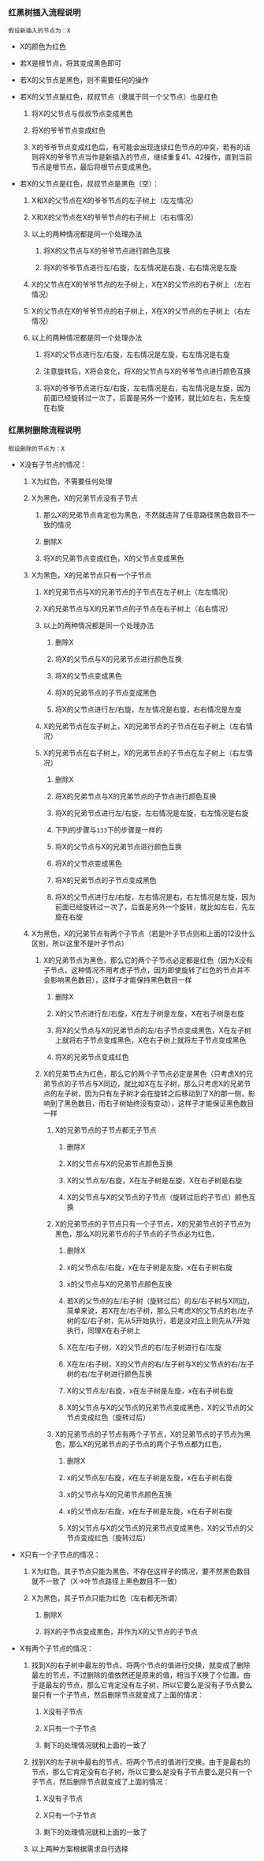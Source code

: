 ### 红黑树插入流程说明

`假设新插入的节点为：X`

- X的颜色为红色

- 若X是根节点，将其变成黑色即可

- 若X的父节点是黑色，则不需要任何的操作

- 若X的父节点是红色，叔叔节点（隶属于同一个父节点）也是红色

    1. 将X的父节点与叔叔节点变成黑色

    2. 将X的爷爷节点变成红色

    3. X的爷爷节点变成红色后，有可能会出现连续红色节点的冲突，若有的话则将X的爷爷节点当作是新插入的节点，继续重复41、42操作，直到当前节点是根节点，最后将根节点变成黑色。

- 若X的父节点是红色，叔叔节点是黑色（空）：

    1. X和X的父节点在X的爷爷节点的左子树上（左左情况）

    2. X和X的父节点在X的爷爷节点的右子树上（右右情况）

    3. 以上的两种情况都是同一个处理办法

        1. 将X的父节点与X的爷爷节点进行颜色互换

        2. 将X的爷爷节点进行左/右旋，左左情况是右旋，右右情况是左旋
    
    4. X的父节点在X的爷爷节点的左子树上，X在X的父节点的右子树上（左右情况）

    5. X的父节点在X的爷爷节点的右子树上，X在X的父节点的左子树上（右左情况）

    6. 以上的两种情况都是同一个处理办法

        1. 将X的父节点进行左/右旋，左右情况是左旋，右左情况是右旋

        2. 注意旋转后，X将会变化，将X的父节点与X的爷爷节点进行颜色互换

        3. 将X的爷爷节点进行左/右旋，左右情况是右，右左情况是左旋，因为前面已经旋转过一次了，后面是另外一个旋转，就比如左右，先左旋在右旋


### 红黑树删除流程说明

`假设删除的节点为：X`

- X没有子节点的情况：

    1. X为红色，不需要任何处理

    2. X为黑色，X的兄弟节点没有子节点

        1. 那么X的兄弟节点肯定也为黑色，不然就违背了任意路径黑色数目不一致的情况

        2. 删除X

        3. 将X的兄弟节点变成红色，X的父节点变成黑色
    
    3. X为黑色，X的兄弟节点只有一个子节点

        1. X的兄弟节点与X的兄弟节点的子节点在左子树上（左左情况）

        2. X的兄弟节点与X的兄弟节点的子节点在右子树上（右右情况）

        3. 以上的两种情况都是同一个处理办法

            1. 删除X

            2. 将X的父节点与X的兄弟节点进行颜色互换

            3. 将X的父节点变成黑色

            4. 将X的兄弟节点的子节点变成黑色

            5. 将X的父节点进行左/右旋，左左情况是右旋，右右情况是左旋
        
        4. X的兄弟节点在左子树上，X的兄弟节点的子节点在右子树上（左右情况）

        5. X的兄弟节点在右子树上，X的兄弟节点的子节点在左子树上（右左情况）

            1. 删除X

            2. 将X的兄弟节点与X的兄弟节点的子节点进行颜色互换

            3. 将X的兄弟节点进行左/右旋，左右情况是左旋，右左情况是右旋

            4. 下列的步骤与`133`下的步骤是一样的

            5. 将X的父节点与X的兄弟节点进行颜色互换

            6. 将X的父节点变成黑色

            7. 将X的兄弟节点的子节点变成黑色

            8. 将X的父节点进行左/右旋，左右情况是右，右左情况是左旋，因为前面已经旋转过一次了，后面是另外一个旋转，就比如左右，先左旋在右旋

    4. X为黑色，X的兄弟节点有两个子节点（若是叶子节点则和上面的12没什么区别，所以这里不是叶子节点）

        1. X的兄弟节点为黑色，那么它的两个子节点必定都是红色（因为X没有子节点，这种情况不用考虑子节点，因为即使旋转了红色的节点并不会影响黑色数目），这样子才能保持黑色数目一样

            1. 删除X

            2. X的父节点进行左/右旋，X在左子树是左旋，X在右子树是右旋

            3. 将X的父节点与X的兄弟节点的左/右子节点变成黑色，X在左子树上就将右子节点变成黑色，X在右子树上就将左子节点变成黑色

            4. 将X的兄弟节点变成红色
        
        2. X的兄弟节点为红色，那么它的两个子节点必定是黑色（只考虑X的兄弟节点的子节点与X同边，就比如X在左子树，那么只考虑X的兄弟节点的左子树，因为只有左子树才会在旋转之后移动到了X的那一侧，影响到了黑色数目，而右子树始终没有变动），这样子才能保证黑色数目一样

            1. X的兄弟节点的子节点都无子节点

                1. 删除X

                2. X的父节点与X的兄弟节点颜色互换

                3. X的父节点左/右旋，X在左子树是左旋，X在右子树是右旋

                4. X的父节点与X的父节点的子节点（旋转过后的子节点）颜色互换


            2. X的兄弟节点的子节点只有一个子节点，X的兄弟节点的子节点为黑色，那么X的兄弟节点的子节点的子节点必为红色，

                1. 删除X

                2. x的父节点左/右旋，x在左子树是左旋，x在右子树右旋

                3. x的父节点与X的兄弟节点颜色互换

                4. 若X的父节点的左/右子树（旋转过后）的左/右子树与X同边，简单来说，若X在左/右子树，那么只考虑X的父节点的右/左子树的左/右子树，先从5开始执行，若是没对应上则先从7开始执行，同理X在右子树上

                5. X在左/右子树，X的父节点的右/左子树进行右/左旋

                6. X在左/右子树，X的父节点的右/左子树与X的父节点的右/左子树的右/左子树进行颜色互换

                7. X的父节点左/右旋，x在左子树是左旋，x在右子树右旋

                8. X的父节点与X的父节点的兄弟节点变成黑色，X的父节点的父节点变成红色（旋转过后）

            3. X的兄弟节点的子节点有两个子节点，X的兄弟节点的子节点为黑色，那么X的兄弟节点的子节点的两个子节点都为红色，

                1. 删除X

                2. x的父节点左/右旋，x在左子树是左旋，x在右子树右旋

                3. x的父节点与X的兄弟节点颜色互换

                4. x的父节点左/右旋，x在左子树是左旋，x在右子树右旋

                5. X的父节点与X的父节点的兄弟节点变成黑色，X的父节点的父节点变成红色（旋转过后）


- X只有一个子节点的情况：

    1. X为红色，其子节点只能为黑色，不存在这样子的情况，要不然黑色数目就不一致了（X->叶节点路径上黑色数目不一致）

    2. X为黑色，其子节点只能为红色（左右都无所谓）

        1. 删除X

        2. 将X的子节点变成黑色，并作为X的父节点的子节点


- X有两个子节点的情况：

    1. 找到X的右子树中最左的节点，将两个节点的值进行交换，就变成了删除最左的节点，不过删除的值依然还是原来的值，相当于X换了个位置。由于是最左的节点，那么它肯定没有左子树，所以它要么是没有子节点要么是只有一个子节点，然后删除节点就变成了上面的情况：

        1. X没有子节点

        2. X只有一个子节点

        3. 剩下的处理情况就和上面的一致了

    2. 找到X的左子树中最右的节点，将两个节点的值进行交换。由于是最右的节点，那么它肯定没有右子树，所以它要么是没有子节点要么是只有一个子节点，然后删除节点就变成了上面的情况：

        1. X没有子节点

        2. X只有一个子节点

        3. 剩下的处理情况就和上面的一致了
        
    3. 以上两种方案根据需求自行选择